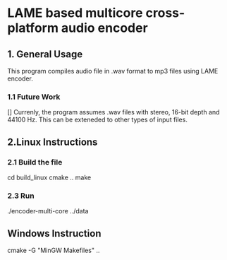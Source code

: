 # LAME based multicore cross-platform audio encoder

## 1. General Usage

This program compiles audio file in .wav format to mp3 files using LAME encoder.

### 1.1 Future Work
[] Currenly, the program assumes .wav files with stereo, 16-bit depth and 44100 Hz. This can be exteneded to other types of input files.

## 2.Linux Instructions

### 2.1 Build the file
cd build_linux
cmake ..
make

### 2.3 Run
./encoder-multi-core ../data


## Windows Instruction

cmake -G "MinGW Makefiles" ..
